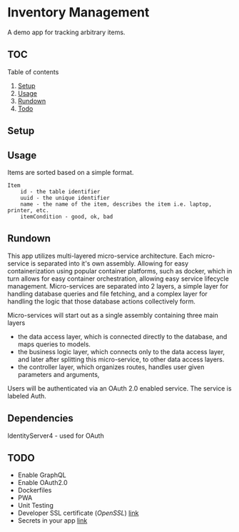 # Inventory Management

A demo app for tracking arbitrary items.

## TOC

Table of contents

1. [Setup](#setup)
2. [Usage](#usage)
3. [Rundown](#rundown)
4. [Todo](#todo)


## Setup


## Usage

Items are sorted based on a simple format.
```
Item
    id - the table identifier
    uuid - the unique identifier
    name - the name of the item, describes the item i.e. laptop, printer, etc.
    itemCondition - good, ok, bad
```


## Rundown

This app utilizes multi-layered micro-service architecture.
Each micro-service is separated into it's own assembly.
Allowing for easy containerization using popular container platforms, such as docker, which in turn allows for easy container orchestration, allowing easy service lifecycle management.
Micro-services are separated into 2 layers, a simple layer for handling database queries and file fetching, 
and a complex layer for handling the logic that those database actions collectively form.

Micro-services will start out as a single assembly containing three main layers
* the data access layer, which is connected directly to the database, and maps queries to models.
* the business logic layer, which connects only to the data access layer, and later after splitting this micro-service, to other data access layers.
* the controller layer, which organizes routes, handles user given parameters and arguments,

Users will be authenticated via an OAuth 2.0 enabled service.
The service is labeled Auth.


## Dependencies
IdentityServer4 - used for OAuth


## TODO

* Enable GraphQL
* Enable OAuth2.0
* Dockerfiles
* PWA
* Unit Testing
* Developer SSL certificate (*OpenSSL*) [link](https://www.freecodecamp.org/news/how-to-get-https-working-on-your-local-development-environment-in-5-minutes-7af615770eec/)
* Secrets in your app [link](https://medium.com/poka-techblog/the-best-way-to-store-secrets-in-your-app-is-not-to-store-secrets-in-your-app-308a6807d3ed)
